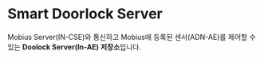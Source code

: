 # Smart Doorlock Server

Mobius Server(IN-CSE)와 통신하고 Mobius에 등록된 센서(ADN-AE)를 제어할 수 있는 **Doolock Server(In-AE) 저장소**입니다.


